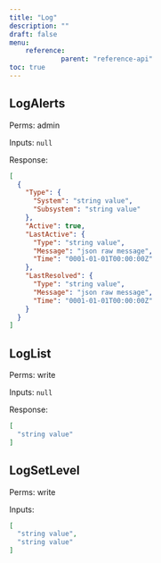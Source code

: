 ```yaml
---
title: "Log"
description: ""
draft: false
menu:
    reference:
             parent: "reference-api"
toc: true
---
```


## LogAlerts

Perms: admin

Inputs: `null`

Response:
```json
[
  {
    "Type": {
      "System": "string value",
      "Subsystem": "string value"
    },
    "Active": true,
    "LastActive": {
      "Type": "string value",
      "Message": "json raw message",
      "Time": "0001-01-01T00:00:00Z"
    },
    "LastResolved": {
      "Type": "string value",
      "Message": "json raw message",
      "Time": "0001-01-01T00:00:00Z"
    }
  }
]
```

## LogList

Perms: write

Inputs: `null`

Response:
```json
[
  "string value"
]
```

## LogSetLevel

Perms: write

Inputs:
```json
[
  "string value",
  "string value"
]
```

